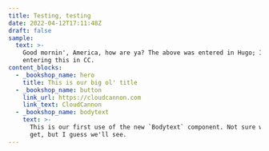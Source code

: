 ```yaml
---
title: Testing, testing
date: 2022-04-12T17:11:48Z
draft: false
sample:
  text: >-
    Good mornin', America, how are ya? The above was entered in Hugo; I'm
    entering this in CC.
content_blocks:
  - _bookshop_name: hero
    title: This is our big ol' title
  - _bookshop_name: button
    link_url: https://cloudcannon.com
    link_text: CloudCannon
  - _bookshop_name: bodytext
    text: >-
      This is our first use of the new `Bodytext` component. Not sure what we'll
      get, but I guess we'll see.
---
```



